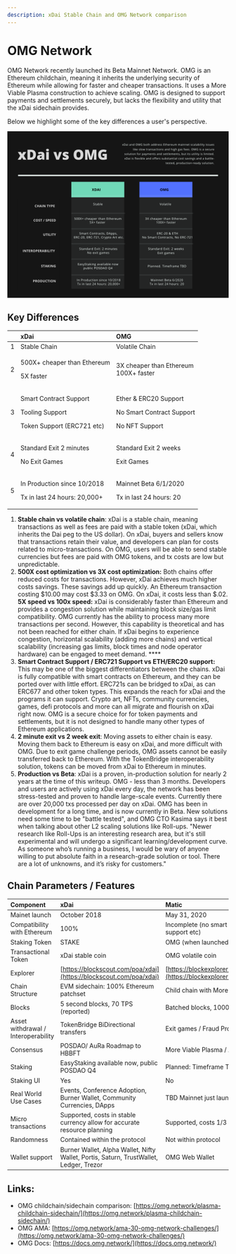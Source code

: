 ```yaml
---
description: xDai Stable Chain and OMG Network comparison
---
```


# OMG Network

OMG Network recently launched its Beta Mainnet Network. OMG is an Ethereum childchain, meaning it inherits the underlying security of Ethereum while allowing for faster and cheaper transactions. It uses a More Viable Plasma construction to achieve scaling.  OMG is designed to support payments and settlements securely, but lacks the flexibility and utility that the xDai sidechain provides. 

Below we highlight some of the key differences a user's perspective.

![](../../.gitbook/assets/green-and-black-corporate-comparison-chart.png)

## Key Differences

<table>
  <thead>
    <tr>
      <th style="text-align:left"></th>
      <th style="text-align:left">xDai</th>
      <th style="text-align:left">OMG</th>
    </tr>
  </thead>
  <tbody>
    <tr>
      <td style="text-align:left">1</td>
      <td style="text-align:left">Stable Chain</td>
      <td style="text-align:left">Volatile Chain</td>
    </tr>
    <tr>
      <td style="text-align:left">2</td>
      <td style="text-align:left">
        <p>500X+ cheaper than Ethereum</p>
        <p>5X faster</p>
      </td>
      <td style="text-align:left">3X cheaper than Ethereum
        <br />100X+ faster</td>
    </tr>
    <tr>
      <td style="text-align:left">3</td>
      <td style="text-align:left">
        <p>Smart Contract Support</p>
        <p>Tooling Support</p>
        <p>Token Support (ERC721 etc)</p>
      </td>
      <td style="text-align:left">
        <p>Ether &amp; ERC20 Support</p>
        <p>No Smart Contract Support</p>
        <p>No NFT Support</p>
      </td>
    </tr>
    <tr>
      <td style="text-align:left">4</td>
      <td style="text-align:left">
        <p>Standard Exit 2 minutes</p>
        <p>No Exit Games</p>
      </td>
      <td style="text-align:left">
        <p>Standard Exit 2 weeks</p>
        <p>Exit Games</p>
      </td>
    </tr>
    <tr>
      <td style="text-align:left">5</td>
      <td style="text-align:left">
        <p>In Production since 10/2018</p>
        <p>Tx in last 24 hours: 20,000+</p>
      </td>
      <td style="text-align:left">
        <p>Mainnet Beta 6/1/2020</p>
        <p>Tx in last 24 hours: 20</p>
      </td>
    </tr>
  </tbody>
</table>

1. **Stable chain vs volatile chain**: xDai is a stable chain, meaning transactions as well as fees are paid with a stable token \(xDai, which inherits the Dai peg to the US dollar\). On xDai, buyers and sellers know that transactions retain their value, and developers can plan for costs related to micro-transactions. On OMG, users will be able to send stable currencies but fees are paid with OMG tokens, and tx costs are low but unpredictable. 
2. **500X cost optimization vs 3X cost optimization:** Both chains offer reduced costs for transactions. However, xDai achieves much higher costs savings. These savings add up quickly. An Ethereum transaction costing $10.00 may cost $3.33 on OMG. On xDai, it costs less than $.02.  **5X speed vs 100x speed:** xDai is considerably faster than Ethereum and provides a congestion solution while maintaining block size/gas limit compatibility. OMG currently has the ability to process many more transactions per second. However, this capability is theoretical and has not been reached for either chain. If xDai begins to experience congestion, horizontal scalability \(adding more chains\) and vertical scalability \(increasing gas limits, block times and node operator hardware\) can be engaged to meet demand. ****
3. **Smart Contract Support / ERC721 Support vs ETH/ERC20 support:**  This may be one of the biggest differentiators between the chains. xDai is fully compatible with smart contracts on Ethereum, and they can be ported over with little effort. ERC721s can be bridged to xDai, as can ERC677 and other token types.  This expands the reach for xDai and the programs it can support. Crypto art, NFTs, community currencies, games, defi protocols and more can all migrate and flourish on xDai right now.  OMG is a secure choice for for token payments and settlements, but it is not designed to handle many other types of Ethereum applications. 
4. **2 minute exit vs 2 week exit**: Moving assets to either chain is easy. Moving them back to Ethereum is easy on xDai, and more difficult with OMG. Due to exit game challenge periods, OMG assets cannot be easily transferred back to Ethereum. With the TokenBridge interoperability solution, tokens can be moved from xDai to Ethereum in minutes. 
5. **Production vs Beta**:  xDai is a proven, in-production solution for nearly 2 years at the time of this writeup. OMG - less than 3 months. Developers and users are actively using xDai every day, the network has been stress-tested and proven to handle large-scale events. Currently there are over 20,000 txs processed per day on xDai. OMG has been in development for a long time, and is now currently in Beta.  New solutions need some time to be "battle tested", and OMG CTO Kasima says it best when talking about other L2 scaling solutions like Roll-ups.  "Newer research like Roll-Ups is an interesting research area, but it's still experimental and will undergo a significant learning/development curve. As someone who’s running a business, I would be wary of anyone willing to put absolute faith in a research-grade solution or tool. There are a lot of unknowns, and it’s risky for customers."

## Chain Parameters / Features 

| Component | xDai | Matic |
| :--- | :--- | :--- |
| Mainet launch | October 2018 | May 31, 2020 |
| Compatibility with Ethereum | 100% | Incomplete \(no smart contract support, NFT support etc\) |
| Staking Token | STAKE | OMG \(when launched\) |
| Transactional Token | xDai stable coin | OMG volatile coin |
| Explorer | [https://blockscout.com/poa/xdai](https://blockscout.com/poa/xdai) | [https://blockexplorer.mainnet.v1.omg.network/](https://blockexplorer.mainnet.v1.omg.network/) |
| Chain Structure | EVM sidechain: 100% Ethereum patchset | Child chain with More Viable Plasma |
| Blocks | 5 second blocks, 70 TPS \(reported\) | Batched blocks, 1000+ TPS \(reported\) |
| Asset withdrawal / Interoperability | TokenBridge BiDirectional transfers | Exit games / Fraud Proofs |
| Consensus | POSDAO/ AuRa  Roadmap to HBBFT | More Viable Plasma / AuRa |
| Staking | EasyStaking available now, public POSDAO Q4 | Planned: Timeframe TBD |
| Staking UI | Yes | No |
| Real World Use Cases | Events, Conference Adoption, Burner Wallet, Community Currencies, DApps | TBD Mainnet just launched  Tether Integration |
| Micro transactions | Supported, costs in stable currency allow for accurate resource planning | Supported, costs 1/3 of Ethereum |
| Randomness | Contained within the protocol | Not within protocol |
| Wallet support | Burner Wallet, Alpha Wallet, Nifty Wallet, Portis, Saturn, TrustWallet, Ledger, Trezor | OMG Web Wallet |

## Links:

* OMG childchain/sidechain comparison: [https://omg.network/plasma-childchain-sidechain/](https://omg.network/plasma-childchain-sidechain/)
* OMG AMA: [https://omg.network/ama-30-omg-network-challenges/](https://omg.network/ama-30-omg-network-challenges/)
* OMG Docs: [https://docs.omg.network/](https://docs.omg.network/)

